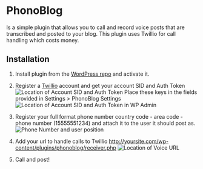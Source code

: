 PhonoBlog
=========
Is a simple plugin that allows you to call and record voice posts that are transcribed and posted to your blog. This plugin uses Twillio for call handling which costs money.

Installation
------------

1. Install plugin from the [WordPress repo](http://wordpress.org/extend/) and activate it.

2. Register a [Twillio](http://twillio.com) account and get your account SID and Auth Token
  ![Location of Account SID and Auth Token](http://phonoblog.com/images/twillio-sid-token.png)
  Place these keys in the fields provided in Settings > PhonoBlog Settings
  ![Location of Account SID and Auth Token in WP Admin](http://phonoblog.com/images/ninnypants-sid-token.png)

3. Register your full format phone number country code - area code - phone number (15555551234) and attach it to the user it should post as.
  ![Phone Number and user position](http://phonoblog.com/images/ninnypants-phone-number.png)

4. Add your url to handle calls to Twillio http://yoursite.com/wp-content/plugins/phonoblog/receiver.php
  ![Location of Voice URL](http://phonoblog.com/images/twillio-voice-url.png)

5. Call and post!